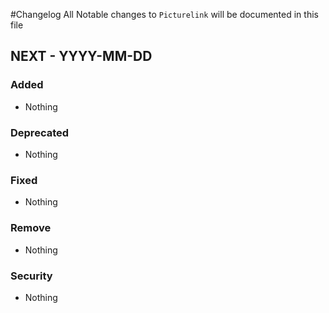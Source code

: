 #Changelog
All Notable changes to `Picturelink` will be documented in this file

## NEXT - YYYY-MM-DD

### Added
- Nothing

### Deprecated
- Nothing

### Fixed
- Nothing

### Remove
- Nothing

### Security
- Nothing